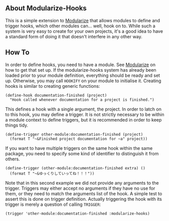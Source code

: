 About Modularize-Hooks
----------------------
This is a simple extension to [Modularize](https://shinmera.com/project/modularize) that allows modules to define and trigger hooks, which other modules can... well, hook on to. While such a system is very easy to create for your own projects, it's a good idea to have a standard form of doing it that doesn't interfere in any other way. 

How To
------
In order to define hooks, you need to have a module. See [Modularize](https://shinmera.com/project/modularize) on how to get that set up. If the modularize-hooks system has already been loaded prior to your module definition, everything should be ready and set up. Otherwise, you may call `HOOKIFY` on your module to initialise it. Creating hooks is similar to creating generic functions:

```
(define-hook documentation-finished (project)
  "Hook called whenever documentation for a project is finished.")
```

This defines a hook with a single argument, the project. In order to latch on to this hook, you may define a trigger. It is not strictly necessary to be within a module context to define triggers, but it is recommended in order to keep things tidy.

```
(define-trigger other-module:documentation-finished (project)
  (format T "~&Finished project documentation for ~a" project))
```

If you want to have multiple triggers on the same hook within the same package, you need to specify some kind of identifier to distinguish it from others.

```
(define-trigger (other-module:documentation-finished extra) ()
  (format T "~&ゆっくりしていってね！！！"))
```

Note that in this second example we did not provide any arguments to the trigger. Triggers may either accept no arguments if they have no use for them, or they need to match the arguments list of the hook. A simple test to assert this is done on trigger definition. Actually triggering the hook with its trigger is merely a question of calling `TRIGGER`:

```
(trigger 'other-module:documentation-finished :modularize-hooks)
```

